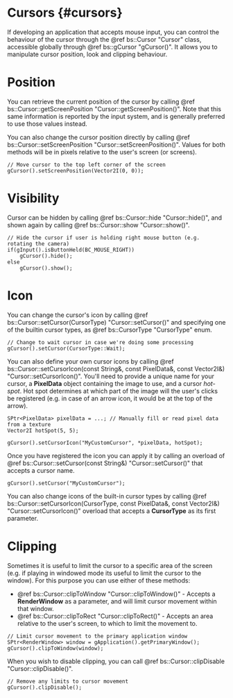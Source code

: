 Cursors					{#cursors}
===============

If developing an application that accepts mouse input, you can control the behaviour of the cursor through the @ref bs::Cursor "Cursor" class, accessible globally through @ref bs::gCursor "gCursor()". It allows you to manipulate cursor position, look and clipping behaviour.

# Position
You can retrieve the current position of the cursor by calling @ref bs::Cursor::getScreenPosition "Cursor::getScreenPosition()". Note that this same information is reported by the input system, and is generally preferred to use those values instead.

You can also change the cursor position directly by calling @ref bs::Cursor::setScreenPosition "Cursor::setScreenPosition()". Values for both methods will be in pixels relative to the user's screen (or screens).

~~~~~~~~~~~~~{.cpp}
// Move cursor to the top left corner of the screen
gCursor().setScreenPosition(Vector2I(0, 0));
~~~~~~~~~~~~~

# Visibility
Cursor can be hidden by calling @ref bs::Cursor::hide "Cursor::hide()", and shown again by calling @ref bs::Cursor::show "Cursor::show()".

~~~~~~~~~~~~~{.cpp}
// Hide the cursor if user is holding right mouse button (e.g. rotating the camera)
if(gInput().isButtonHeld(BC_MOUSE_RIGHT))
	gCursor().hide();
else
	gCursor().show();	
~~~~~~~~~~~~~

# Icon
You can change the cursor's icon by calling @ref bs::Cursor::setCursor(CursorType) "Cursor::setCursor()" and specifying one of the builtin cursor types, as @ref bs::CursorType "CursorType" enum.

~~~~~~~~~~~~~{.cpp}
// Change to wait cursor in case we're doing some processing
gCursor().setCursor(CursorType::Wait);
~~~~~~~~~~~~~

You can also define your own cursor icons by calling @ref bs::Cursor::setCursorIcon(const String&, const PixelData&, const Vector2I&) "Cursor::setCursorIcon()". You'll need to provide a unique name for your cursor, a **PixelData** object containing the image to use, and a cursor *hot-spot*. Hot spot determines at which part of the image will the user's clicks be registered (e.g. in case of an arrow icon, it would be at the top of the arrow).

~~~~~~~~~~~~~{.cpp}
SPtr<PixelData> pixelData = ...; // Manually fill or read pixel data from a texture
Vector2I hotSpot(5, 5);

gCursor().setCursorIcon("MyCustomCursor", *pixelData, hotSpot);
~~~~~~~~~~~~~

Once you have registered the icon you can apply it by calling an overload of @ref bs::Cursor::setCursor(const String&) "Cursor::setCursor()" that accepts a cursor name.

~~~~~~~~~~~~~{.cpp}
gCursor().setCursor("MyCustomCursor");
~~~~~~~~~~~~~

You can also change icons of the built-in cursor types by calling @ref bs::Cursor::setCursorIcon(CursorType, const PixelData&, const Vector2I&) "Cursor::setCursorIcon()" overload that accepts a **CursorType** as its first parameter.

# Clipping
Sometimes it is useful to limit the cursor to a specific area of the screen (e.g. if playing in windowed mode its useful to limit the cursor to the window). For this purpose you can use either of these methods:
 - @ref bs::Cursor::clipToWindow "Cursor::clipToWindow()" - Accepts a **RenderWindow** as a parameter, and will limit cursor movement within that window.
 - @ref bs::Cursor::clipToRect "Cursor::clipToRect()" - Accepts an area relative to the user's screen, to which to limit the movement to.

~~~~~~~~~~~~~{.cpp}
// Limit cursor movement to the primary application window
SPtr<RenderWindow> window = gApplication().getPrimaryWindow();
gCursor().clipToWindow(window);
~~~~~~~~~~~~~

When you wish to disable clipping, you can call @ref bs::Cursor::clipDisable "Cursor::clipDisable()".

~~~~~~~~~~~~~{.cpp}
// Remove any limits to cursor movement
gCursor().clipDisable();
~~~~~~~~~~~~~